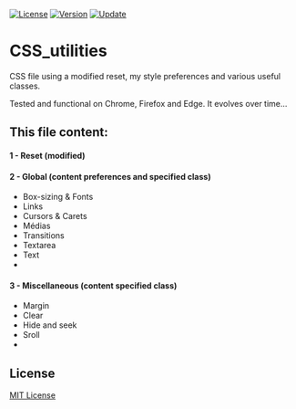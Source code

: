 [![License](https://img.shields.io/badge/License-MIT-blueviolet.svg?style=flat)](https://github.com/StephaneJDeschamps/CSS_utilities/blob/master/LICENSE.txt)
[![Version](https://img.shields.io/badge/Version-v2.1.0-9cf.svg?logo=CSS3&logoColor=9cf?style=flat)]()
[![Update](https://img.shields.io/eclipse-marketplace/last-update/:name.svg?style=flat)]()

# CSS_utilities
CSS file using a modified reset, my style preferences and various useful classes.

Tested and functional on Chrome, Firefox and Edge. It evolves over time...

## This file content:

#### 1 - Reset (modified)

#### 2 - Global (content preferences and specified class)
 - Box-sizing & Fonts
 - Links
 - Cursors & Carets
 - Médias
 - Transitions
 - Textarea
 - Text
 - 
#### 3 - Miscellaneous (content specified class)
 - Margin
 - Clear
 - Hide and seek
 - Sroll
 - 

## License

[MIT License](https://github.com/StephaneJDeschamps/CSS_utilities/blob/master/LICENSE.txt)


